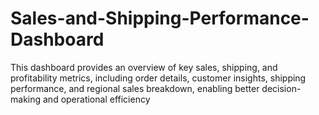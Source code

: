# Sales-and-Shipping-Performance-Dashboard
This dashboard provides an overview of key sales, shipping, and profitability metrics, including order details, customer insights, shipping performance, and regional sales breakdown, enabling better decision-making and operational efficiency
